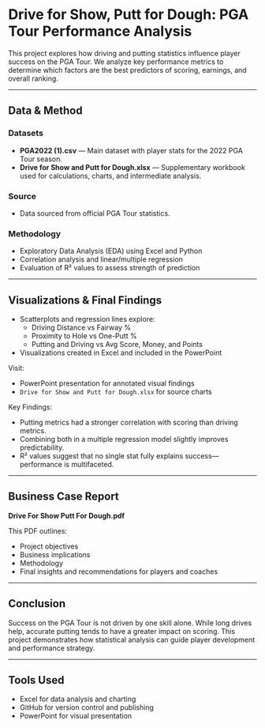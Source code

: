 # Drive for Show, Putt for Dough: PGA Tour Performance Analysis

This project explores how driving and putting statistics influence player success on the PGA Tour. We analyze key performance metrics to determine which factors are the best predictors of scoring, earnings, and overall ranking.

---

## Data & Method

### Datasets
- **PGA2022 (1).csv** — Main dataset with player stats for the 2022 PGA Tour season.
- **Drive for Show and Putt for Dough.xlsx** — Supplementary workbook used for calculations, charts, and intermediate analysis.

### Source
- Data sourced from official PGA Tour statistics.

### Methodology
- Exploratory Data Analysis (EDA) using Excel and Python
- Correlation analysis and linear/multiple regression
- Evaluation of R² values to assess strength of prediction

---

## Visualizations & Final Findings

- Scatterplots and regression lines explore:
  - Driving Distance vs Fairway %
  - Proximity to Hole vs One-Putt %
  - Putting and Driving vs Avg Score, Money, and Points
- Visualizations created in Excel and included in the PowerPoint

Visit:
- PowerPoint presentation for annotated visual findings
- `Drive for Show and Putt for Dough.xlsx` for source charts

Key Findings:
- Putting metrics had a stronger correlation with scoring than driving metrics.
- Combining both in a multiple regression model slightly improves predictability.
- R² values suggest that no single stat fully explains success—performance is multifaceted.

---

## Business Case Report

**Drive For Show Putt For Dough.pdf**

This PDF outlines:
- Project objectives
- Business implications
- Methodology
- Final insights and recommendations for players and coaches

---

## Conclusion

Success on the PGA Tour is not driven by one skill alone. While long drives help, accurate putting tends to have a greater impact on scoring. This project demonstrates how statistical analysis can guide player development and performance strategy.

---

## Tools Used

- Excel for data analysis and charting
- GitHub for version control and publishing
- PowerPoint for visual presentation
